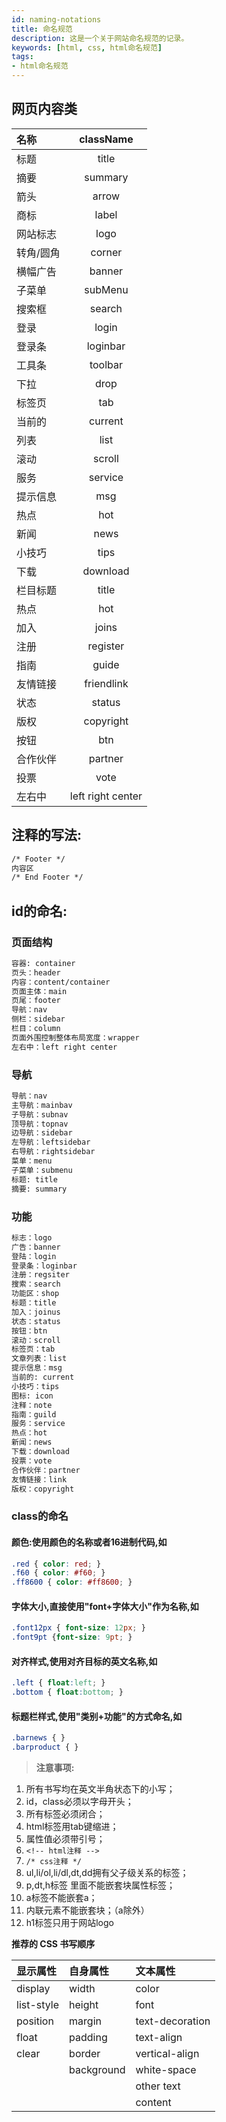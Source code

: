 ```yaml
---
id: naming-notations
title: 命名规范
description: 这是一个关于网站命名规范的记录。
keywords: [html, css, html命名规范]
tags:
- html命名规范
---
```


## 网页内容类

| 名称      | className | 
| :---     |    :----:  |
| 标题      | title     |
| 摘要      | summary   |
| 箭头      | arrow   |
| 商标      | label   |
| 网站标志   | logo   |
| 转角/圆角  | corner   |
| 横幅广告   | banner   |
| 子菜单     | subMenu   |
| 搜索框     | search   |
| 登录      | login   |
| 登录条     | loginbar   |
| 工具条     | toolbar   |
| 下拉      | drop   |
| 标签页     | tab   |
| 当前的     | current   |
| 列表      | list   |
| 滚动      | scroll   |
| 服务      | service   |
| 提示信息   | msg   |
| 热点      | hot   |
| 新闻      | news   |
| 小技巧     | tips   |
| 下载      | download   |
| 栏目标题   | title   |
| 热点      | hot   |
| 加入      | joins   |
| 注册      | register   |
| 指南      | guide   |
| 友情链接   | friendlink   |
| 状态      | status   |
| 版权      | copyright   |
| 按钮      | btn   |
| 合作伙伴   | partner   |
| 投票      | vote   |
| 左右中     | left right center   |



## 注释的写法:

```html
/* Footer */
内容区
/* End Footer */
```


## id的命名:

### 页面结构

```html
容器: container
页头：header
内容：content/container
页面主体：main
页尾：footer
导航：nav
侧栏：sidebar
栏目：column
页面外围控制整体布局宽度：wrapper
左右中：left right center
```


### 导航

```html
导航：nav
主导航：mainbav
子导航：subnav
顶导航：topnav
边导航：sidebar
左导航：leftsidebar
右导航：rightsidebar
菜单：menu
子菜单：submenu
标题: title
摘要: summary
```

### 功能

```html
标志：logo
广告：banner
登陆：login
登录条：loginbar
注册：regsiter
搜索：search
功能区：shop
标题：title
加入：joinus
状态：status
按钮：btn
滚动：scroll
标签页：tab
文章列表：list
提示信息：msg
当前的: current
小技巧：tips
图标: icon
注释：note
指南：guild
服务：service
热点：hot
新闻：news
下载：download
投票：vote
合作伙伴：partner
友情链接：link
版权：copyright
```

### class的命名

#### 颜色:使用颜色的名称或者16进制代码,如

```css
.red { color: red; }
.f60 { color: #f60; }
.ff8600 { color: #ff8600; }
```

#### 字体大小,直接使用"font+字体大小"作为名称,如

```css
.font12px { font-size: 12px; }
.font9pt {font-size: 9pt; }
```

#### 对齐样式,使用对齐目标的英文名称,如

```css
.left { float:left; }
.bottom { float:bottom; }
```

#### 标题栏样式,使用"类别+功能"的方式命名,如

```css
.barnews { }
.barproduct { }
```

>**注意事项:**

1. 所有书写均在英文半角状态下的小写；
2. id，class必须以字母开头；
3. 所有标签必须闭合；
4. html标签用tab键缩进；
5. 属性值必须带引号；
6. `<!-- html注释 -->`
7. `/* css注释 */`
8. ul,li/ol,li/dl,dt,dd拥有父子级关系的标签；
9. p,dt,h标签  里面不能嵌套块属性标签；
10. a标签不能嵌套a；
11. 内联元素不能嵌套块；（a除外）
12. h1标签只用于网站logo

**推荐的 CSS 书写顺序**

| 显示属性     | 自身属性      |     文本属性     |
| :---        |    :---     |       :---      |
|  display    |   width     |   color         |
|  list-style |   height    |   font          |
|  position   |   margin    | text-decoration |
|  float      |   padding   |   text-align    |
|  clear      |   border    |   vertical-align|
|             | background  |   white-space   |
|             |             |   other text    |
|             |             |   content       |
